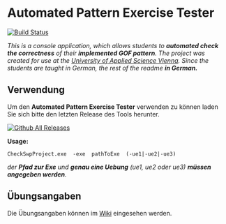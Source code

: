 # Automated Pattern Exercise Tester
[![Build Status](https://travis-ci.org/duffleit/AutomatedPatternExerciseTester.svg?branch=master)](https://travis-ci.org/duffleit/AutomatedPatternExerciseTester)

*This is a console application, which allows students to __automated check the correctness__ of their __implemented GOF pattern__.
The project was created for use at the [University of Applied Science Vienna](http://www.technikum-wien.at/en/). 
Since the students are taught in German, the rest of the readme __in German.__*

## Verwendung
Um den **Automated Pattern Exercise Tester** verwenden zu können laden Sie sich bitte den letzten Release des Tools herunter.

[![Github All Releases](https://img.shields.io/badge/Download-LatestRelease-green.svg)](https://github.com/duffleit/AutomatedPatternExerciseTester/releases/latest)

**Usage:** 

`CheckSwpProject.exe  -exe  pathToExe  (-ue1|-ue2|-ue3)`

*der __Pfad zur Exe__ und __genau eine Uebung__ (ue1, ue2 oder ue3) __müssen angegeben werden__.*

## Übungsangaben

Die Übungsangaben können im [Wiki](https://github.com/duffleit/AutomatedPatternExerciseTester/wiki) eingesehen werden.
